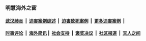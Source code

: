 
### 明慧海外之窗

####  [武汉肺炎](indexes/365.md?t=03160000) &nbsp;|&nbsp;  [迫害案例综述](indexes/328.md?t=03160000) &nbsp;|&nbsp; [迫害致死案例](indexes/277.md?t=03160000)  &nbsp;|&nbsp; [更多迫害案例](indexes/81.md?t=03160000)  &nbsp;|&nbsp; 
####  [时事评论](indexes/19.md?t=03160000) &nbsp;|&nbsp; [海外简讯](indexes/245.md?t=03160000)&nbsp;|&nbsp;  [社会支持](indexes/140.md?t=03160000) &nbsp;|&nbsp; [褒奖决议](indexes/282.md?t=03160000) &nbsp;|&nbsp; [社区报道](indexes/91.md?t=03160000)  &nbsp;|&nbsp; [天人之间](indexes/78.md?t=03160000) 

